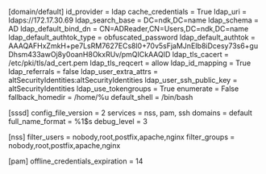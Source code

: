 [domain/default]
id_provider = ldap
cache_credentials = True
ldap_uri = ldaps://172.17.30.69
ldap_search_base = DC=ndk,DC=name
ldap_schema = AD
ldap_default_bind_dn = CN=ADReader,CN=Users,DC=ndk,DC=name
ldap_default_authtok_type = obfuscated_password
ldap_default_authtok = AAAQAFHxZmkH+pe7LsRM7627ECs8l0+70v5sFjaMJnEIb8iDcesy73s6+guDhsm433awOj8y0oanH8OkxRUv/pmQICkAAQID
ldap_tls_cacert = /etc/pki/tls/ad_cert.pem
ldap_tls_reqcert = allow
ldap_id_mapping = True
ldap_referrals = false
ldap_user_extra_attrs = altSecurityIdentities:altSecurityIdentities
ldap_user_ssh_public_key = altSecurityIdentities
ldap_use_tokengroups = True
enumerate = False
fallback_homedir = /home/%u
default_shell = /bin/bash

[sssd]
config_file_version = 2
services = nss, pam, ssh
domains = default
full_name_format = %1$s
debug_level = 3

[nss]
filter_users = nobody,root,postfix,apache,nginx
filter_groups = nobody,root,postfix,apache,nginx

[pam]
offline_credentials_expiration = 14
